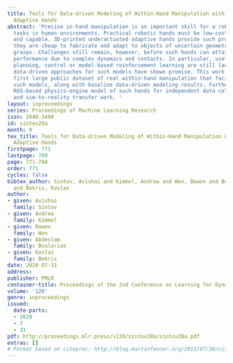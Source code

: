 ```yaml
---
title: Tools for Data-driven Modeling of Within-Hand Manipulation with Underactuated
  Adaptive Hands
abstract: 'Precise in-hand manipulation is an important skill for a robot to perform
  tasks in human environments. Practical robotic hands must be low-cost, easy to control
  and capable. 3D-printed underactuated adaptive hands provide such properties as
  they are cheap to fabricate and adapt to objects of uncertain geometry with stable
  grasps. Challenges still remain, however, before such hands can attain human-like
  performance due to complex dynamics and contacts. In particular, useful models for
  planning, control or model-based reinforcement learning are still lacking. Recently,
  data-driven approaches for such models have shown promise. This work provides the
  first large public dataset of real within-hand manipulation that facilitates building
  such models, along with baseline data-driven modeling results. Furthermore, it contributes
  ROS-based physics-engine model of such hands for independent data collection, experimentation
  and sim-to-reality transfer work. '
layout: inproceedings
series: Proceedings of Machine Learning Research
issn: 2640-3498
id: sintov20a
month: 0
tex_title: Tools for Data-driven Modeling of Within-Hand Manipulation with Underactuated
  Adaptive Hands
firstpage: 771
lastpage: 780
page: 771-780
order: 771
cycles: false
bibtex_author: Sintov, Avishai and Kimmel, Andrew and Wen, Bowen and Boularias, Abdeslam
  and Bekris, Kostas
author:
- given: Avishai
  family: Sintov
- given: Andrew
  family: Kimmel
- given: Bowen
  family: Wen
- given: Abdeslam
  family: Boularias
- given: Kostas
  family: Bekris
date: 2020-07-31
address: 
publisher: PMLR
container-title: Proceedings of the 2nd Conference on Learning for Dynamics and Control
volume: '120'
genre: inproceedings
issued:
  date-parts:
  - 2020
  - 7
  - 31
pdf: http://proceedings.mlr.press/v120/sintov20a/sintov20a.pdf
extras: []
# Format based on citeproc: http://blog.martinfenner.org/2013/07/30/citeproc-yaml-for-bibliographies/
---
```

